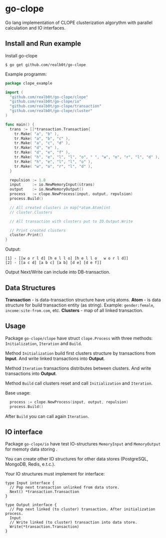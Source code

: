 # go-clope
Go lang implementation of CLOPE clusterization algorythm with parallel calculation and IO interfaces.

## Install and Run example

Install go-clope
```
$ go get github.com/realb0t/go-clope
```

Example programm:
```go
package clope_example

import (
  "github.com/realb0t/go-clope/clope"
  "github.com/realb0t/go-clope/io"
  "github.com/realb0t/go-clope/transaction"
  "github.com/realb0t/go-clope/cluster"
)

func main() {
  trans := []*transaction.Transaction{ 
    tr.Make( "a", "b" ),
    tr.Make( "a", "b", "c" ),
    tr.Make( "a", "c", "d" ),
    tr.Make( "d", "e" ),
    tr.Make( "d", "e", "f" ),
    tr.Make( "h", "e", "l", "l", "o", " ", "w", "o", "r", "l", "d" ),
    tr.Make( "h", "e", "l", "l", "o" ),
    tr.Make( "w", "o", "r", "l", "d" ),
  }

  repulsion := 1.8
  input     := io.NewMemoryInput(&trans)
  output    := io.NewMemoryOutput()
  process   := clope.NewProcess(input, output, repulsion)
  process.Build()

  // All created clusters in map[*atom.Atom]int 
  // cluster.Clusters

  // All transaction with clusters put to IO.Output.Write

  // Print created clusters
  cluster.Print()
}
```

Output:
```
[1] - [[w o r l d] [h e l l o] [h e l l o   w o r l d]]
[2] - [[a c d] [a b c] [a b] [d e] [d e f]]
```

Output Next/Write can include into DB-transaction.

## Data Structures

**Transaction** - is data-transaction structure have uniq atoms.
**Atom** - is data structure for build transaction entity (as string). 
Example: `gender:female`, `income:site-from.com`, etc.
**Clusters** - map of all linked transaction.

## Usage

Package `go-clope/clope` have struct `clope.Process` with three methods:
`Initialization`, `Iteration` and `Build`.

Method `Initialization` build first clusters structure by transactions from **Input**. And write linked transactions into **Output**.

Method `Iteration` transactions distributes between clusters. And write transactions into **Output**.

Method `Build` call clusters reset and call `Initialization` and `Iteration`.

Base usage:
```go
  process := clope.NewProcess(input, output, repulsion)
  process.Build()
```

After `Build` you can call again `Iteration`.

## IO interface

Package `go-clope/io` have test IO-structures `MemoryInput` and `MemoryOutput` for memoty data storing . 

You can create other IO structures for other data stores (PostgreSQL, MongoDB, Redis, e.t.c.).

Your IO structures must implement for interface:
```
type Input interface {
  // Pop next transaction unlinked from data store.
  Next() *transaction.Transaction
}

type Output interface {
  // Pop next linked (to cluster) transaction. After initialization process.
  Input
  // Write linked (to cluster) transaction into data store.
  Write(*transaction.Transaction)
}
``` 